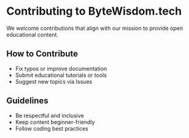 # Contributing to ByteWisdom.tech

We welcome contributions that align with our mission to provide open educational content.

## How to Contribute
- Fix typos or improve documentation
- Submit educational tutorials or tools
- Suggest new topics via Issues

## Guidelines
- Be respectful and inclusive
- Keep content beginner-friendly
- Follow coding best practices
